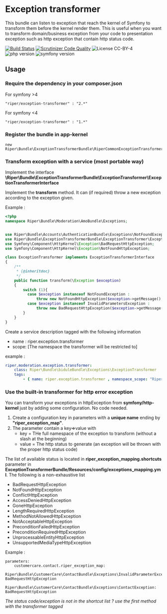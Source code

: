Exception transformer
======================

This bundle can listen to exception that reach the kernel of Symfony to transform them before the kernel render them.
This is useful when you want to transform domain/business exception from your code to presentation exception such as http exception that contain http status code.

[![Build Status](https://scrutinizer-ci.com/g/RiperFr/ExceptionTransformerBundle/badges/build.png?b=master)](https://scrutinizer-ci.com/g/RiperFr/ExceptionTransformerBundle/build-status/master)
[![Scrutinizer Code Quality](https://scrutinizer-ci.com/g/RiperFr/ExceptionTransformerBundle/badges/quality-score.png?b=master)](https://scrutinizer-ci.com/g/RiperFr/ExceptionTransformerBundle/?branch=master)
![License CC-BY-4](https://img.shields.io/badge/licence-CC--BY--4.0-blue.svg)
![php version](https://img.shields.io/badge/php->=5.3.5,%205.4,%205.5,%205.6,%207-blue.svg)
![symfony version](https://img.shields.io/badge/symfony-2.6,%202.7,%202.8,%203.*,%204.*-blue.svg)


## Usage

### Require the dependency in your composer.json

For symfony >4

    "riper/exception-transformer" : "2.*"

For symfony <4

    "riper/exception-transformer" : "1.*"

### Register the bundle in app-kernel

    new Riper\Bundle\ExceptionTransformerBundle\RiperCommonExceptionTransformerBundle(),

### Transform exception with a service (most portable way)

Implement the interface **\Riper\Bundle\ExceptionTransformerBundle\ExceptionTransformer\ExceptionTransformerInterface**

Implement the **transform** method. It can (if required) throw a new exception according to the exception given.

Example :
```php
<?php
namespace Riper\Bundle\Moderation\AmoBundle\Exceptions;


use Riper\Bundle\Accounts\AuthenticationBundle\Exceptions\NotFoundException;
use Riper\Bundle\ExceptionTransformerBundle\ExceptionTransformer\ExceptionTransformerInterface;
use Symfony\Component\HttpKernel\Exception\BadRequestHttpException;
use Symfony\Component\HttpKernel\Exception\NotFoundHttpException;

class ExceptionTransformer implements ExceptionTransformerInterface
{
    /**
     * {@inheritdoc}
     */
    public function transform(\Exception $exception)
    {
        switch (1){
          case $exception instanceof NotFoundException :
              throw new NotFoundHttpException($exception->getMessage(),$exception);
          case $exception instanceof InvalidParametersException :
              throw new BadRequestHttpException($exception->getMessage(),$exception);
        }
    }
}
````
Create a service description tagged with the following information 

* name : riper.exception.transformer
* scope: [The namespace the transformer will be restricted to]

example : 
```yaml
riper.moderation.exception.transformer:
    class: Riper\Bundle\biduleBundle\Exceptions\ExceptionTransformer
    tags:
        - { name: riper.exception.transformer , namespace_scope: "Riper\\Bundle\\Bidule\\"}
```

### Use the built-in transformer for http error exception
You can transform your exceptions in httpException from **symfony/http-kernel** just by adding some configuration. No code needed.

1. Create a configuration key in parameters with a **unique name** ending by **"riper_exception_map"**.
2. The parameter contain a key=>value with 
    * key = THe full namespace of the exception to transform (without a slash at the beginning)
    * value = The http status to generate (an exception will be thrown with the proper http status code)

The list of available status is located in __riper_exception_mapping.shortcuts__ parameter in __ExceptionTransformerBundle/Resources/config/exceptions_mapping.yml__.
The following is a non-exhaustive list

* BadRequestHttpException
* NotFoundHttpException
* ConflictHttpException
* AccessDeniedHttpException
* GoneHttpException
* LengthRequiredHttpException
* MethodNotAllowedHttpException
* NotAcceptableHttpException
* PreconditionFailedHttpException
* PreconditionRequiredHttpException
* UnprocessableEntityHttpException
* UnsupportedMediaTypeHttpException

Example : 

    parameters:
        customercare.contact.riper_exception_map:
            Riper\Bundle\CustomerCare\ContactBundle\Exceptions\InvalidParameterException: BadRequestHttpException
            Riper\Bundle\CustomerCare\ContactBundle\Exceptions\ContactException: BadRequestHttpException


*The status code/exception is not in the shortcut list ? use the first method with the transformer tagged*

